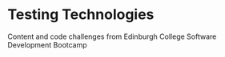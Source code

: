 # Testing Technologies
Content and code challenges from Edinburgh College Software Development Bootcamp
